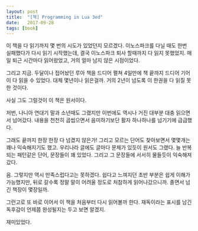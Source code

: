 ```yaml
---
layout: post
title:  "[책] Programming in Lua 3ed"
date:   2017-09-28
tags: [book]
---
```


  이 책을 다 읽기까지 몇 번의 시도가 있었던지 모르겠다. 이노스파크를 다닐 때도 한번 실패했다가 다시 읽기 시작했는데, 결국 이노스파크 퇴사 할때까지 다 읽지 못했었지. 매일 퇴근 시간마다 읽어왔었고, 거의 얼마 남지 않은 시점이었다.

  그리고 지금. 두달이나 접어놨던 루아 책을 드디어 펼쳐 4일만에 책 끝까지 드디어 기어이 다 읽을 수 있었다. 대체 몇년이나 읽은걸까. 거의 2년이 넘도록 이 한권을 다 읽질 못한 것이다.

  사실 그도 그럴것이 이 책은 원서이다.

  저번, 나니아 연대기 말과 소년때도 그랬지만 이번에도 역시나 거진 대부분 대충 읽으면서 넘어갔다. 내용을 천천히 곱씹으면서 음미하기보단 활자 하나하나를 넘기기에 급급했다.

  그래도 끝까지 한장 한장 다 넘겼지 않은가! 그리고 모르는 단어도 찾아보면서 몇몇개는 꽤나 익숙해지기도 했고. 우리나라 글에도 글마다 문체가 있듯이 원서도 그랬다. 늘 반복되는 패턴같은 단어, 문장들이 꽤 있었다. 그리고 그 문장들에 서서히 물들듯이 익숙해져갔다.

  음. 그렇지만 역시 만족스럽다고는 못하겠다. 쉽다고 느껴지던 초반 부분은 쉽게 이해가 가능했지만, 뒤로 갈수록 정말 말이 어려울 정도로 처참하게 읽어나갔으니까. 졸면서 넘긴 책장이 몇장일까.

  그런고로 또 바로 이어서 이 책을 처음부터 다시 읽어볼까 한다. 재독이라는 표시를 남긴 독후감이 언제쯤 완성될지는 두고 보면 알겠지.

  재미있었다.